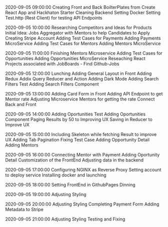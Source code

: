 2020-09-05 09:00:00 
Creating Front and Back BoilterPlates from Create React App and Hackhaton Starter
Cleaning Backend
Setting Docker
Setting Test.http (Rest Client) for testing API Endpoints

2020-09-05 10:00:00 
Researching Competitors and Ideas for Products
Initial Idea: Jobs Aggregator with Mentors to help Candidates to Apply
Creating Stripe Account
Adding Test Cases for Payments
Adding Payments MicroService
Adding Test Cases for Mentors
Adding Mentors MicroService

2020-09-05 11:00:00 
Finishing Mentors Microservice
Adding Test Cases for Opportunities
Adding Opportunities MicroService
Reseaching React Projects associated with JobBoards - Find Github-Jobs

2020-09-05 12:00:00 
Lunching
Adding General Layout in Front
Adding Redux
Addix Query Reducer and Action
Adding Dark Mode
Adding Search Filters Test
Adding Search Filters Component

2020-09-05 13:00:00 
Adding Card Form in Front
Adding API Endpoint to get Mentor rate
Adjusting Microservice Mentors for getting the rate
Connect Back and Front

2020-09-05 14:00:00 
Adding Oportunities Test
Adding Oportunities Component
Paging Results by 50 to Improving UX
Saving in Reducer to Improve UX


2020-09-05 15:00:00 
Including Skeleton while fetching Result to improve UX
Adding Tab Pagination
Fixing Test Case
Adding Opportunity Detail
Adding Mentors


2020-09-05 16:00:00 
Connecting Mentor with Payment
Adding Oportunity Detail
Customization of the FrontEnd
Adjusting data in the backend


2020-09-05 17:00:00 
Configuring NGINX as Reverse Proxy
Setting account to deploy service
Installing docker and launching


2020-09-05 18:00:00 
Setting FrontEnd in GithubPages
Dinning

2020-09-05 19:00:00 
Adjusting Styling

2020-09-05 20:00:00 
Adjusting Styling
Completing Payment Form
Adding Metadata to Stripe

2020-09-05 21:00:00 
Adjusting Styling
Testing and Fixing